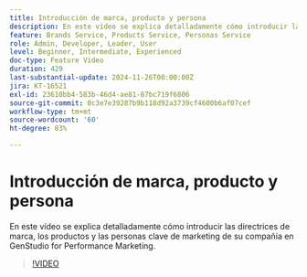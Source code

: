 ```yaml
---
title: Introducción de marca, producto y persona
description: En este vídeo se explica detalladamente cómo introducir las directrices de marca, los productos y las personas clave de marketing de su compañía en GenStudio for Performance Marketing.
feature: Brands Service, Products Service, Personas Service
role: Admin, Developer, Leader, User
level: Beginner, Intermediate, Experienced
doc-type: Feature Video
duration: 429
last-substantial-update: 2024-11-26T00:00:00Z
jira: KT-16521
exl-id: 23610bb4-583b-46d4-ae81-87bc719f6806
source-git-commit: 0c3e7e39287b9b118d92a3739cf4600b6af07cef
workflow-type: tm+mt
source-wordcount: '60'
ht-degree: 83%

---
```


# Introducción de marca, producto y persona

En este vídeo se explica detalladamente cómo introducir las directrices de marca, los productos y las personas clave de marketing de su compañía en GenStudio for Performance Marketing.

>[!VIDEO](https://video.tv.adobe.com/v/3439371/?learn=on&enablevpops)
